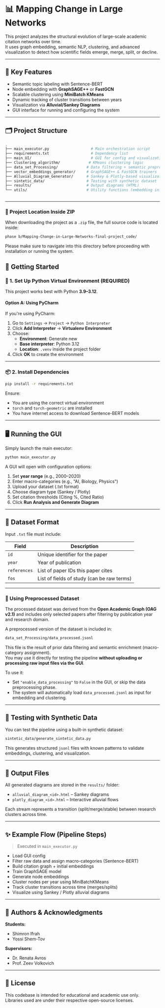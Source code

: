 # 📊 Mapping Change in Large Networks

This project analyzes the structural evolution of large-scale academic citation networks over time.  
It uses graph embedding, semantic NLP, clustering, and advanced visualization to detect how scientific fields emerge, merge, split, or decline.

---

## 🧠 Key Features

- Semantic topic labeling with Sentence-BERT
- Node embedding with **GraphSAGE++** or **FastGCN**
- Scalable clustering using **MiniBatch KMeans**
- Dynamic tracking of cluster transitions between years
- Visualization via **Alluvial/Sankey Diagrams**
- GUI interface for running and configuring the system

---

## 🗂️ Project Structure

```bash
.
├── main_executor.py                   # Main orchestration script
├── requirements.txt                   # Dependency list
├── main_UI/                           # GUI for config and visualization
├── Clustering_algorithm/             # KMeans clustering logic
├── data_set_Processing/             # Data filtering + semantic preprocessing
├── vector_embeddings_generator/     # GraphSAGE++ & FastGCN trainers
├── Alluvial_Diagram_Generator/      # Sankey & Plotly-based visualizations
├── sintetic_data/                   # Testing with synthetic dataset
├── results/                         # Output diagrams (HTML)
└── utils/                           # Utility functions (embedding init, scoring)
 
```

---


### 📁 Project Location Inside ZIP

When downloading the project as a `.zip` file, the full source code is located inside:

```bash
phase b/Mapping-Change-in-Large-Networks-final-project_code/
```

Please make sure to navigate into this directory before proceeding with installation or running the system.


## 🚀 Getting Started

### 🐍 1. Set Up Python Virtual Environment (REQUIRED)

This project works best with Python **3.9–3.12**.

#### Option A: Using PyCharm
If you're using PyCharm:
1. Go to `Settings` → `Project` → `Python Interpreter`
2. Click **Add Interpreter** → **Virtualenv Environment**
3. Choose:
   - **Environment**: Generate new
   - **Base interpreter**: Python 3.12
   - **Location**: `.venv` inside the project folder
4. Click **OK** to create the environment

---

### 📦 2. Install Dependencies

```bash
pip install -r requirements.txt
```

Ensure:
- You are using the correct virtual environment
- `torch` and `torch-geometric` are installed
- You have internet access to download Sentence-BERT models

---

## 🖥️ Running the GUI

Simply launch the main executor:

```bash
python main_executor.py
```

A GUI will open with configuration options:

1. Set **year range** (e.g., 2000–2020)
2. Enter macro-categories (e.g., "AI, Biology, Physics")
3. Upload your dataset (.txt format)
4. Choose diagram type (Sankey / Plotly)
5. Set citation thresholds (Citing %, Cited Ratio)
6. Click **Run Analysis and Generate Diagram**

---

## 📄 Dataset Format

Input `.txt` file must include:

| Field           | Description                                 |
|-----------------|---------------------------------------------|
| `id`         | Unique identifier for the paper             |
| `year`       | Year of publication                         |
| `references` | List of paper IDs this paper cites          |
| `fos`        | List of fields of study (can be raw terms)  |

---

### 🧾 Using Preprocessed Dataset

The processed dataset was derived from the **Open Academic Graph (OAG v2.1)** and includes only selected papers after filtering by publication year and research domain.


A preprocessed version of the dataset is included in:

```bash
data_set_Processing/data_processed.jsonl
```

This file is the result of prior data filtering and semantic enrichment (macro-category assignment).  
You may use it directly for testing the pipeline **without uploading or processing raw input files via the GUI**.

To use it:
- Set `"enable_data_processing"` to `False` in the GUI, or skip the data preprocessing phase.
- The system will automatically load `data_processed.jsonl` as input for embedding and clustering.

---

## 🧪 Testing with Synthetic Data

You can test the pipeline using a built-in synthetic dataset:

```bash
sintetic_data/generate_sintetic_data.py
```

This generates structured `jsonl` files with known patterns to validate embeddings, clustering, and visualization.

---

## 🧰 Output Files

All generated diagrams are stored in the `results/` folder:

- `alluvial_diagram_<id>.html` – Sankey diagrams
- `plotly_diagram_<id>.html` – Interactive alluvial flows

Each stream represents a transition (split/merge/stable) between research clusters across time.

---

## ✨ Example Flow (Pipeline Steps)

> Executed in `main_executor.py`

- Load GUI config
- Filter raw data and assign macro-categories (Sentence-BERT)
- Build citation graph + initial embeddings
- Train GraphSAGE model
- Generate node embeddings
- Cluster nodes per year using MiniBatchKMeans
- Track cluster transitions across time (merges/splits)
- Visualize using Sankey / Plotly alluvial diagrams

---

## 👥 Authors & Acknowledgments

**Students:**  
- Shimron Ifrah 
- Yossi Shem-Tov 

**Supervisors:**  
- Dr. Renata Avros  
- Prof. Zeev Volkovich  

---

## 📘 License

This codebase is intended for educational and academic use only.  
Libraries used are under their respective open-source licenses.
